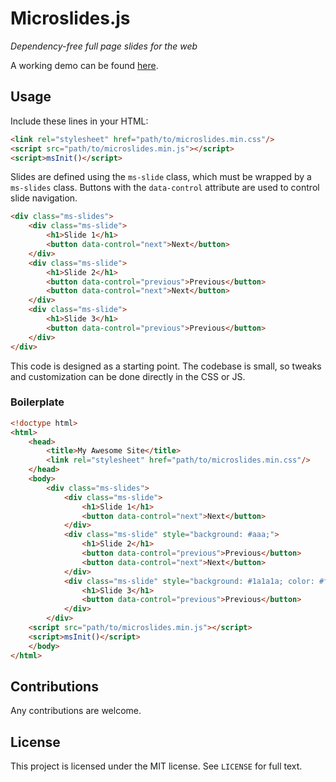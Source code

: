 # Microslides.js
_Dependency-free full page slides for the web_

A working demo can be found [here](https://ethanchap.com/microslides-demo/).

## Usage
Include these lines in your HTML:
```html
<link rel="stylesheet" href="path/to/microslides.min.css"/>
<script src="path/to/microslides.min.js"></script>
<script>msInit()</script>
```

Slides are defined using the `ms-slide` class, which must be wrapped by a `ms-slides` class. Buttons with the `data-control` attribute are used to control slide navigation.
```html
<div class="ms-slides">
	<div class="ms-slide">
		<h1>Slide 1</h1>
		<button data-control="next">Next</button>
	</div>
	<div class="ms-slide">
		<h1>Slide 2</h1>
		<button data-control="previous">Previous</button>
		<button data-control="next">Next</button>
	</div>
	<div class="ms-slide">
		<h1>Slide 3</h1>
		<button data-control="previous">Previous</button>
	</div>
</div>
```

This code is designed as a starting point. The codebase is small, so tweaks and customization can be done directly in the CSS or JS.

### Boilerplate

```html
<!doctype html>
<html>
	<head>
		<title>My Awesome Site</title>
		<link rel="stylesheet" href="path/to/microslides.min.css"/>
	</head>
	<body>
		<div class="ms-slides">
			<div class="ms-slide">
				<h1>Slide 1</h1>
				<button data-control="next">Next</button>
			</div>
			<div class="ms-slide" style="background: #aaa;">
				<h1>Slide 2</h1>
				<button data-control="previous">Previous</button>
				<button data-control="next">Next</button>
			</div>
			<div class="ms-slide" style="background: #1a1a1a; color: #fff;">
				<h1>Slide 3</h1>
				<button data-control="previous">Previous</button>
			</div>
		</div>
	<script src="path/to/microslides.min.js"></script>
	<script>msInit()</script>
	</body>
</html>
```

## Contributions
Any contributions are welcome.

## License
This project is licensed under the MIT license. See `LICENSE` for full text.
